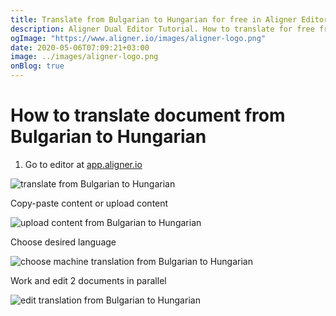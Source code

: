 ```yaml
---
title: Translate from Bulgarian to Hungarian for free in Aligner Editor
description: Aligner Dual Editor Tutorial. How to translate for free from Bulgarian to Hungarian. Aligner is multilingual document management platform. 
ogImage: "https://www.aligner.io/images/aligner-logo.png"
date: 2020-05-06T07:09:21+03:00
image: ../images/aligner-logo.png
onBlog: true
---
```


# How to translate document from Bulgarian to Hungarian

1. Go to editor at [app.aligner.io](https://app.aligner.io "Aligner App web page")

![translate from Bulgarian to Hungarian](../aligner-blank-editor.png "translate from Bulgarian to Hungarian")

Copy-paste content or upload content

![upload content from Bulgarian to Hungarian](../aligner-uploaded-document.png "upload content from Bulgarian to Hungarian")

Choose desired language

![choose machine translation from Bulgarian to Hungarian](../aligner-language-dropdown.png "choose machine translation from Bulgarian to Hungarian")

Work and edit 2 documents in parallel

![edit translation from Bulgarian to Hungarian](../aligner-double-sitded-editor.png "edit translation from Bulgarian to Hungarian")

